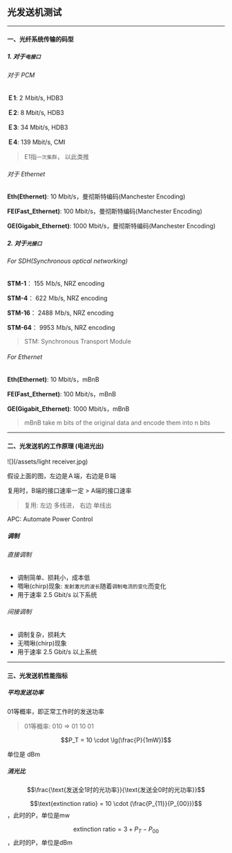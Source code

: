 ## 光发送机测试

___

#### 一、光纤系统传输的码型

##### 1. 对于`电接口`

###### 对于 PCM

**Ｅ1**: 2 Ｍbit/s, HDB3

**Ｅ2**: 8 Mbit/s, HDB3

**Ｅ3**: 34 Mbit/s, HDB3

**Ｅ4**: 139 Mbit/s, CMI

> E1指`一次集群`， 以此类推

###### 对于 Ethernet

**Eth(Ethernet)**: 10 Mbit/s，曼彻斯特编码(Manchester Encoding)

**FE(Fast_Ethernet)**: 100 Mbit/s，曼彻斯特编码(Manchester Encoding)

**GE(Gigabit_Ethernet)**: 1000 Mbit/s，曼彻斯特编码(Manchester Encoding)

##### 2. 对于`光接口`

###### For SDH(Synchronous optical networking)

**STM-1**： 155 Ｍb/s, NRZ encoding

**STM-4**： 622 Ｍb/s, NRZ encoding

**STM-16**： 2488 Ｍb/s, NRZ encoding

**STM-64**： 9953 Ｍb/s, NRZ encoding

> STM: Synchronous Transport Module

###### For Ethernet

**Eth(Ethernet)**: 10 Mbit/s，mBnB

**FE(Fast_Ethernet)**: 100 Mbit/s，mBnB

**GE(Gigabit_Ethernet)**: 1000 Mbit/s，mBnB

> mBnB take m bits of the original data and encode them into n bits

___

#### 二、光发送机的工作原理 (电进光出)

![](/assets/light receiver.jpg)

假设上面的图，左边是Ａ端，右边是Ｂ端

复用时，B端的接口速率一定 > A端的接口速率

> 复用: 左边 多线进， 右边 单线出

APC: Automate Power Control

##### 调制

###### 直接调制

* 调制简单、损耗小，成本低
* 啁啾(chirp)现象: `发射激光的波长`随着`调制电流的变化`而变化
* 用于速率 2.5 Gbit/s 以下系统

###### 间接调制

* 调制复杂，损耗大
* 无啁啾(chirp)现象
* 用于速率 2.5 Gbit/s 以上系统

___

#### 三、光发送机性能指标

##### 平均发送功率

01等概率，即正常工作时的发送功率

> 01等概率: 010 => 01 10 01

$$P_T = 10 \cdot \lg(\frac{P}{1mW})$$

单位是 dBm

##### 消光比

$$\frac{\text{发送全1时的光功率}}{\text{发送全0时的光功率}}$$

$$\text{extinction ratio} = 10 \cdot (\frac{P_{11}}{P_{00}})$$ ，此时的P，单位是mw

$$\text{extinction ratio} = 3 + P_T - P_{00}$$ ，此时的P，单位是dBm
